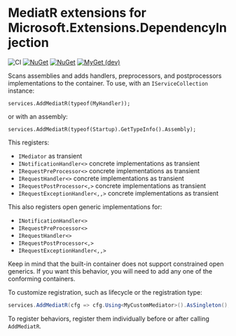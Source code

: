 # MediatR extensions for Microsoft.Extensions.DependencyInjection

![CI](https://github.com/jbogard/MediatR.Extensions.Microsoft.DependencyInjection/workflows/CI/badge.svg)
[![NuGet](https://img.shields.io/nuget/dt/mediatr.extensions.microsoft.dependencyinjection.svg)](https://www.nuget.org/packages/mediatr.extensions.microsoft.dependencyinjection) 
[![NuGet](https://img.shields.io/nuget/vpre/mediatr.extensions.microsoft.dependencyinjection.svg)](https://www.nuget.org/packages/mediatr.extensions.microsoft.dependencyinjection)
[![MyGet (dev)](https://img.shields.io/myget/mediatr-ci/v/mediatr.extensions.microsoft.dependencyinjection.svg)](https://myget.org/gallery/mediatr-ci)

Scans assemblies and adds handlers, preprocessors, and postprocessors implementations to the container. To use, with an `IServiceCollection` instance:

```
services.AddMediatR(typeof(MyHandler));
```

or with an assembly:

```
services.AddMediatR(typeof(Startup).GetTypeInfo().Assembly);
```

This registers:

- `IMediator` as transient
- `INotificationHandler<>` concrete implementations as transient
- `IRequestPreProcessor<>` concrete implementations as transient
- `IRequestHandler<>` concrete implementations as transient
- `IRequestPostProcessor<,>` concrete implementations as transient
- `IRequestExceptionHandler<,,>` concrete implementations as transient

This also registers open generic implementations for:

- `INotificationHandler<>`
- `IRequestPreProcessor<>`
- `IRequestHandler<>`
- `IRequestPostProcessor<,>`
- `IRequestExceptionHandler<,,>`

Keep in mind that the built-in container does not support constrained open generics. If you want this behavior, you will need to add any one of the conforming containers.

To customize registration, such as lifecycle or the registration type:

```c#
services.AddMediatR(cfg => cfg.Using<MyCustomMediator>().AsSingleton(), typeof(Startup));
```

To register behaviors, register them individually before or after calling `AddMediatR`.

